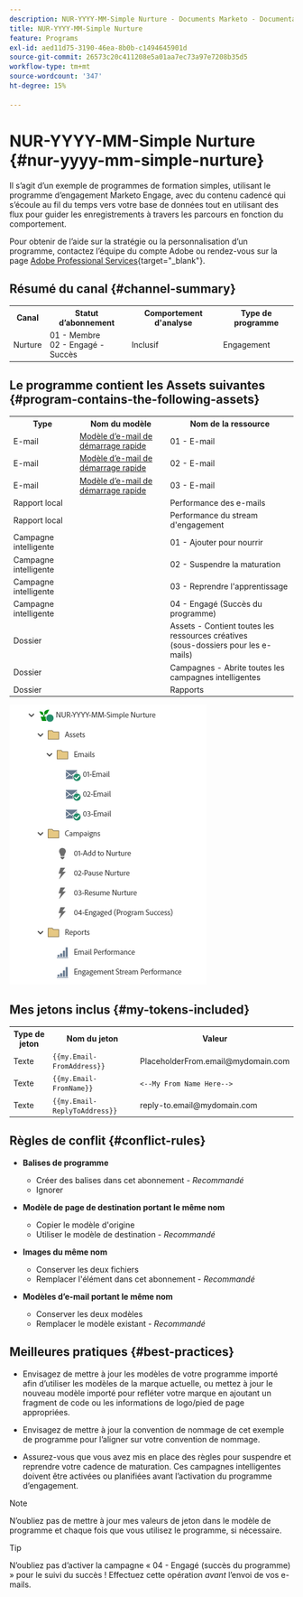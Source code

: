 ```yaml
---
description: NUR-YYYY-MM-Simple Nurture - Documents Marketo - Documentation du produit
title: NUR-YYYY-MM-Simple Nurture
feature: Programs
exl-id: aed11d75-3190-46ea-8b0b-c1494645901d
source-git-commit: 26573c20c411208e5a01aa7ec73a97e7208b35d5
workflow-type: tm+mt
source-wordcount: '347'
ht-degree: 15%

---
```


# NUR-YYYY-MM-Simple Nurture {#nur-yyyy-mm-simple-nurture}

Il s’agit d’un exemple de programmes de formation simples, utilisant le programme d’engagement Marketo Engage, avec du contenu cadencé qui s’écoule au fil du temps vers votre base de données tout en utilisant des flux pour guider les enregistrements à travers les parcours en fonction du comportement.

Pour obtenir de l’aide sur la stratégie ou la personnalisation d’un programme, contactez l’équipe du compte Adobe ou rendez-vous sur la page [Adobe Professional Services](https://business.adobe.com/customers/consulting-services/main.html){target="_blank"}.

## Résumé du canal {#channel-summary}

<table style="table-layout:auto">
 <tbody>
  <tr>
   <th>Canal</th>
   <th>Statut d’abonnement</th>
   <th>Comportement d'analyse</th>
   <th>Type de programme</th>
  </tr>
  <tr>
   <td>Nurture</td>
   <td>01 - Membre
<br/>02 - Engagé - Succès</td>
   <td>Inclusif</td>
   <td>Engagement</td>
  </tr>
 </tbody>
</table>

## Le programme contient les Assets suivantes {#program-contains-the-following-assets}

<table style="table-layout:auto">
 <tbody>
  <tr>
   <th>Type</th>
   <th>Nom du modèle</th>
   <th>Nom de la ressource</th>
  </tr>
  <tr>
   <td>E-mail</td>
   <td><a href="/help/marketo/product-docs/core-marketo-concepts/programs/program-library/quick-start-email-template.md" target="_blank">Modèle d’e-mail de démarrage rapide</a></td>
   <td>01 - E-mail</td>
  </tr>
   <tr>
   <td>E-mail</td>
   <td><a href="/help/marketo/product-docs/core-marketo-concepts/programs/program-library/quick-start-email-template.md" target="_blank">Modèle d’e-mail de démarrage rapide</a></td>
   <td>02 - E-mail</td>
  </tr>
   <tr>
   <td>E-mail</td>
   <td><a href="/help/marketo/product-docs/core-marketo-concepts/programs/program-library/quick-start-email-template.md" target="_blank">Modèle d’e-mail de démarrage rapide</a></td>
   <td>03 - E-mail</td>
  </tr>
  <tr>
   <td>Rapport local</td>
   <td> </td>
   <td>Performance des e-mails</td>
  </tr>
  <tr>
   <td>Rapport local</td>
   <td> </td>
   <td>Performance du stream d'engagement</td>
  </tr>
  <tr>
  <tr>
   <td>Campagne intelligente</td>
   <td> </td>
   <td>01 - Ajouter pour nourrir</td>
  </tr>
  <tr>
   <td>Campagne intelligente</td>
   <td> </td>
   <td>02 - Suspendre la maturation</td>
  </tr>
  <tr>
   <td>Campagne intelligente</td>
   <td> </td>
   <td>03 - Reprendre l'apprentissage</td>
  </tr>
  <tr>
   <td>Campagne intelligente</td>
   <td> </td>
   <td>04 - Engagé (Succès du programme)</td>
  </tr>
  <tr>
   <td>Dossier</td>
   <td> </td>
   <td>Assets - Contient toutes les ressources créatives
   <br/> (sous-dossiers pour les e-mails)</td>
  </tr>
  <tr>
   <td>Dossier</td>
   <td> </td>
   <td>Campagnes - Abrite toutes les campagnes intelligentes</td>
  </tr>
  <tr>
   <td>Dossier</td>
   <td> </td>
   <td>Rapports</td>
  </tr>
 </tbody>
</table>

![](assets/nur-yyyy-mm-simple-nurture-1.png)

## Mes jetons inclus {#my-tokens-included}

<table style="table-layout:auto">
 <tbody>
  <tr>
   <th>Type de jeton</th>
   <th>Nom du jeton</th>
   <th>Valeur</th>
  </tr>
  <tr>
   <td>Texte</td>
   <td><code>{{my.Email-FromAddress}}</code></td>
   <td>PlaceholderFrom.email@mydomain.com</td>
  </tr>
  <tr>
   <td>Texte</td>
   <td><code>{{my.Email-FromName}}</code></td>
   <td><code><--My From Name Here--></code></td>
  </tr>
  <tr>
   <td>Texte</td>
   <td><code>{{my.Email-ReplyToAddress}}</code></td>
   <td>reply-to.email@mydomain.com</td>
  </tr>
 </tbody>
</table>

## Règles de conflit {#conflict-rules}

* **Balises de programme**
   * Créer des balises dans cet abonnement - _Recommandé_
   * Ignorer

* **Modèle de page de destination portant le même nom**
   * Copier le modèle d&#39;origine
   * Utiliser le modèle de destination - _Recommandé_

* **Images du même nom**
   * Conserver les deux fichiers
   * Remplacer l&#39;élément dans cet abonnement - _Recommandé_

* **Modèles d’e-mail portant le même nom**
   * Conserver les deux modèles
   * Remplacer le modèle existant - _Recommandé_

## Meilleures pratiques {#best-practices}

* Envisagez de mettre à jour les modèles de votre programme importé afin d’utiliser les modèles de la marque actuelle, ou mettez à jour le nouveau modèle importé pour refléter votre marque en ajoutant un fragment de code ou les informations de logo/pied de page appropriées.

* Envisagez de mettre à jour la convention de nommage de cet exemple de programme pour l’aligner sur votre convention de nommage.

* Assurez-vous que vous avez mis en place des règles pour suspendre et reprendre votre cadence de maturation. Ces campagnes intelligentes doivent être activées ou planifiées avant l’activation du programme d’engagement.

>[!NOTE]
>
>N’oubliez pas de mettre à jour mes valeurs de jeton dans le modèle de programme et chaque fois que vous utilisez le programme, si nécessaire.

>[!TIP]
>
>N’oubliez pas d’activer la campagne « 04 - Engagé (succès du programme) » pour le suivi du succès ! Effectuez cette opération _avant_ l’envoi de vos e-mails.
